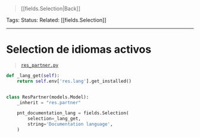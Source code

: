 > [[fields.Selection|Back]]

Tags: 
Status: 
Related: [[fields.Selection]]

___

# Selection de idiomas activos

> [`res_partner.py`](https://github.com/puntsistemes/coralim_odoo/commit/50d863b72540338c6de50c7bda319743d89add56)

```python
def _lang_get(self):
    return self.env['res.lang'].get_installed()


class ResPartner(models.Model):
    _inherit = "res.partner"

    pnt_documentation_lang = fields.Selection(
        selection=_lang_get,
        string='Documentation language',
    )
```

